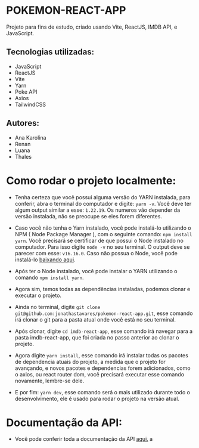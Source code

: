 # POKEMON-REACT-APP
Projeto para fins de estudo, criado usando Vite, ReactJS, IMDB API, e JavaScript.

## Tecnologias utilizadas:
- JavaScript
- ReactJS
- Vite
- Yarn
- Poke API
- Axios
- TailwindCSS

## Autores:

- Ana Karolina
- Renan
- Luana
- Thales

# Como rodar o projeto localmente:

- Tenha certeza que você possui alguma versão do YARN instalada, para conferir, abra o terminal do computador e digite: `yarn -v`. Você deve ter algum output similar a esse: `1.22.19`. Os numeros vão depender da versão instalada, não se preocupe se eles forem diferentes.

- Caso você não tenha o Yarn instalado, você pode instalá-lo utilizando o NPM ( Node Package Manager ), com o seguinte comando: `npm install yarn`. Você precisará se certificar de que possui o Node instalado no computador. Para isso digite `node -v` no seu terminal. O output deve se parecer com esse: `v16.16.0`. Caso não possua o Node, você pode instalá-lo [baixando aqui](https://nodejs.org/en/download/).

- Após ter o Node instalado, você pode instalar o YARN utilizando o comando `npm install yarn`.

- Agora sim, temos todas as dependências instaladas, podemos clonar e executar o projeto.

- Ainda no terminal, digite `git clone git@github.com:jonathastavares/pokemon-react-app.git`, esse comando irá clonar o git para a pasta atual onde você está no seu terminal.

- Após clonar, digite `cd imdb-react-app`, esse comando irá navegar para a pasta imdb-react-app, que foi criada no passo anterior ao clonar o projeto.

- Agora digite `yarn install`, esse comando irá instalar todas os pacotes de dependencia atuais do projeto, a medida que o projeto for avançando, e novos pacotes e dependencias forem adicionados, como o axios, ou react router dom, você precisará executar esse comando novamente, lembre-se dele.

- E por fim: `yarn dev`, esse comando será o mais utilizado durante todo o desenvolvimento, ele é usado para rodar o projeto na versão atual.
 
# Documentação da API:

- Você pode conferir toda a documentação da API [aqui.](https://pokeapi.co/docs/v2)
a